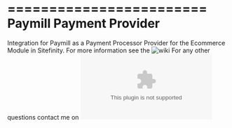 ========================
Paymill Payment Provider
========================

Integration for Paymill as a Payment Processor Provider for the Ecommerce Module in Sitefinity. 
For more information see the ![wiki](https://github.com/Sitefinity/sitefinity-paymill-payment-provider/wiki)
For any other questions contact me on ![email](ivan.a.petrov@telerik.com)